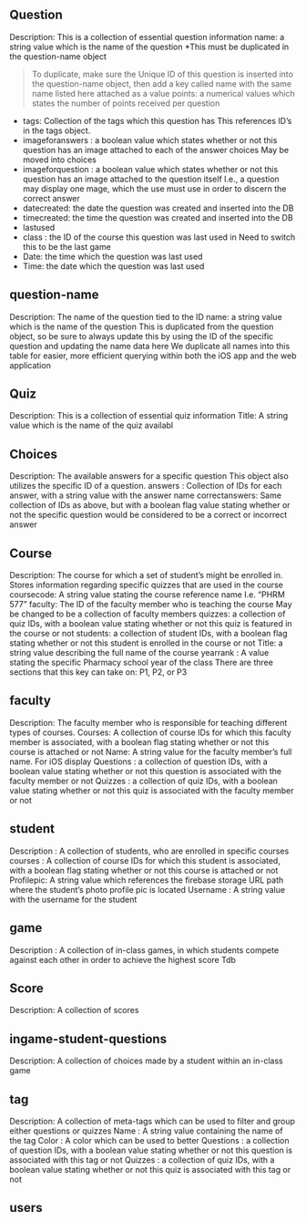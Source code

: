 ## Question
Description: This is a collection of essential question information
name: a string value which is the name of the question
*This must be duplicated in the question-name object
>To duplicate, make sure the Unique ID of this question is inserted into the question-name object, then add a key called name with the same name listed here attached as a value
points: a numerical values which states the number of points received per question
* tags: Collection of the tags which this question has
This references ID’s in the tags object. 
* imageforanswers : a boolean value which states whether or not this question has an image attached to each of the answer choices
May be moved into choices 
* imageforquestion : a boolean value which states whether or not this question has an image attached to the question itself
I.e., a question may display one mage, which the use must use in order to discern the correct answer
* datecreated: the date the question was created and inserted into the DB
* timecreated: the time the question was created and inserted into the DB
* lastused
* class : the ID of the course this question was last used in
Need to switch this to be the last game
* Date: the time which the question was last used
* Time: the date which the question was last used
## question-name
Description: The name of the question tied to the ID
name: a string value which is the name of the question
This is duplicated from the question object, so be sure to always update this by using the ID of the specific question and updating the name data here
We duplicate all names into this table for easier, more efficient querying within both the iOS app and the web application
## Quiz
Description: This is a collection of essential quiz information
Title: A string value which is the name of the quiz
availabl
## Choices
Description: The available answers for a specific question
This object also utilizes the specific ID of a question.
answers : Collection of IDs for each answer, with a string value with the answer name
correctanswers: Same collection of IDs as above, but with a boolean flag value stating whether or not the specific question would be considered to be a correct or incorrect answer
## Course
Description: The course for which a set of student’s might be enrolled in. Stores information regarding specific quizzes that are used in the course
coursecode: A string value stating the course reference name
I.e. “PHRM 577”
faculty: The ID of the faculty member who is teaching the course
May be changed to be a collection of faculty members
quizzes: a collection of quiz IDs, with a boolean value stating whether or not this quiz is featured in the course or not
students: a collection of student IDs, with a boolean flag stating whether or not this student is enrolled in the course or not
Title: a string value describing the full name of the course
yearrank : A value stating the specific Pharmacy school year of the class
There are three sections that this key can take on: P1, P2, or P3
## faculty
Description: The faculty member who is responsible for teaching different types of courses. 
Courses: A collection of course IDs for which this faculty member is associated, with a boolean flag stating whether or not this course is attached or not
Name: A string value for the faculty member’s full name. 
For iOS display
Questions :  a collection of question IDs, with a boolean value stating whether or not this question is associated with the faculty member or not
Quizzes : a collection of quiz IDs, with a boolean value stating whether or not this quiz is associated with the faculty member or not
## student
Description : A collection of students, who are enrolled in specific courses
courses : A collection of course IDs for which this student is associated, with a boolean flag stating whether or not this course is attached or not
Profilepic: A string value which references the firebase storage URL path where the student’s photo profile pic is located
Username : A string value with the username for the student
## game
Description : A collection of in-class games, in which students compete against each other in order to achieve the highest score
Tdb
## Score
Description: A collection of scores 
## ingame-student-questions
Description: A collection of choices made by a student within an in-class game
## tag
Description: A collection of meta-tags which can be used to filter and group either questions or quizzes
Name : A string value containing the name of the tag
Color : A color which can be used to better
Questions : a collection of question IDs, with a boolean value stating whether or not this question is associated with this tag or not
Quizzes : a collection of quiz IDs, with a boolean value stating whether or not this quiz is associated with this tag or not
## users
